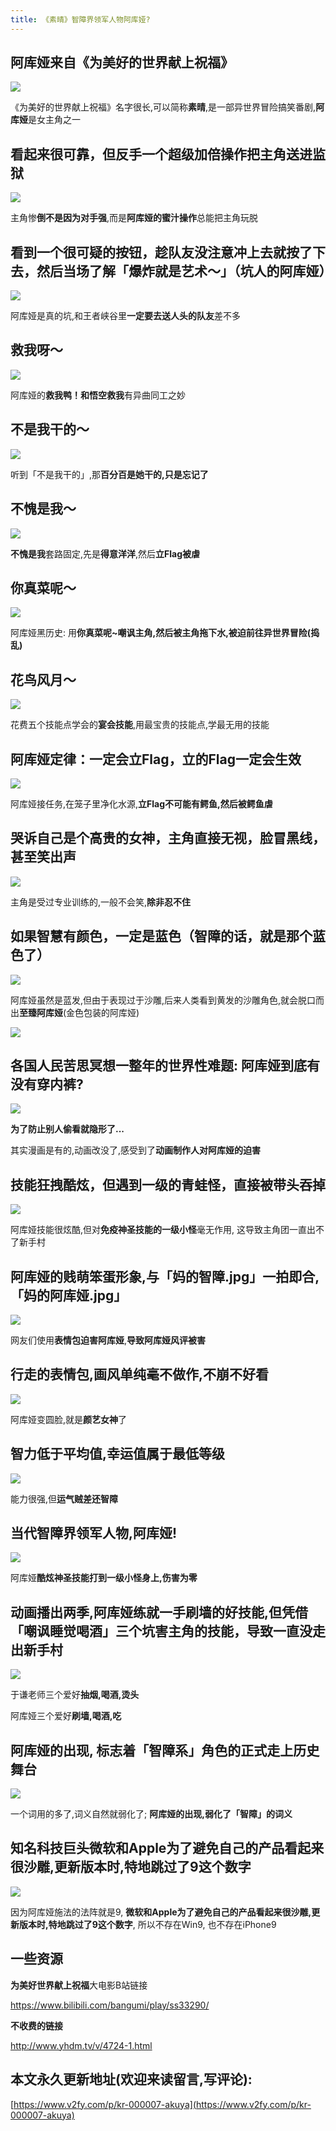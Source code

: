 ```yaml
---
title: 《素晴》智障界领军人物阿库娅?
---
```



## 阿库娅来自《为美好的世界献上祝福》

![](https://www.v2fy.com/asset/kr006akuya/840152EA-3069-4427-8BB7-C443AEAF00CE.png)


《为美好的世界献上祝福》名字很长,可以简称**素晴**,是一部异世界冒险搞笑番剧,**阿库娅**是女主角之一

## 看起来很可靠，但反手一个超级加倍操作把主角送进监狱


![](https://www.v2fy.com/asset/kr006akuya/CBDDD7A3-8233-41DC-9EA1-3CB28AE62177.png)


主角惨**倒不是因为对手强**,而是**阿库娅的蜜汁操作**总能把主角玩脱

## 看到一个很可疑的按钮，趁队友没注意冲上去就按了下去，然后当场了解「爆炸就是艺术～」（坑人的阿库娅）


![](https://www.v2fy.com/asset/kr006akuya/EC83A02E-237D-4037-A520-1F3AC7760359.png)

阿库娅是真的坑,和王者峡谷里**一定要去送人头的队友**差不多

## 救我呀～   
 
![](https://www.v2fy.com/asset/kr006akuya/15E712F4-2CF2-4D00-85C8-16C5611C301B.png)

阿库娅的**救我鸭！**和**悟空救我**有异曲同工之妙


## 不是我干的～

![](https://www.v2fy.com/asset/kr006akuya/C572FF5A-D17B-4EF4-853C-BE373E035801.png)

听到「不是我干的」,那**百分百是她干的,只是忘记了**


## 不愧是我～
 
![](https://www.v2fy.com/asset/kr006akuya/1DAC70B3-45D8-421E-9616-3E082E49BECE.png)


**不愧是我**套路固定,先是**得意洋洋**,然后**立Flag被虐**

##  你真菜呢～ 

![](https://www.v2fy.com/asset/kr006akuya/BD45D876-A724-4FDF-91B5-46A3CE8BF13F.png)

阿库娅黑历史: 用**你真菜呢~**嘲讽主角,然后**被主角拖下水,被迫前往异世界冒险(捣乱)**

## 花鸟风月～

![](https://www.v2fy.com/asset/kr006akuya/44D9EA35-B519-4138-8335-1A7BFF585134.png)

花费五个技能点学会的**宴会技能**,用最宝贵的技能点,学最无用的技能

## 阿库娅定律：一定会立Flag，立的Flag一定会生效


![](https://www.v2fy.com/asset/kr006akuya/23AD8A45-DAE4-440C-A41E-E15658FB8DB4.png)

阿库娅接任务,在笼子里净化水源,**立Flag不可能有鳄鱼,然后被鳄鱼虐**


## 哭诉自己是个高贵的女神，主角直接无视，脸冒黑线，甚至笑出声


![](https://www.v2fy.com/asset/kr006akuya/8EA47F5E-276F-48B9-970E-8A22CD974F5A.png)

主角是受过专业训练的,一般不会笑,**除非忍不住**


## 如果智慧有颜色，一定是蓝色（智障的话，就是那个蓝色了）


![](https://www.v2fy.com/asset/kr006akuya/3D840D2F-EB28-4D68-88A7-C887D7A84E44.png)

阿库娅虽然是蓝发,但由于表现过于沙雕,后来人类看到黄发的沙雕角色,就会脱口而出**至臻阿库娅**(金色包装的阿库娅)


![](https://www.v2fy.com/asset/kr006akuya/F8DCF056-C74A-4658-B516-A9DC0816E931.png)




## 各国人民苦思冥想一整年的世界性难题: 阿库娅到底有没有穿内裤? 


![](https://www.v2fy.com/asset/kr006akuya/7FE86509-958A-4687-BF64-67534A80E635.png)


**为了防止别人偷看就隐形了...** 

其实漫画是有的,动画改没了,感受到了**动画制作人对阿库娅的迫害**


## 技能狂拽酷炫，但遇到一级的青蛙怪，直接被带头吞掉


![](https://www.v2fy.com/asset/kr006akuya/7A0A4F5A-7F5B-418E-8BF3-1816DFE09DD5.png)


阿库娅技能很炫酷,但对**免疫神圣技能的一级小怪**毫无作用, 这导致主角团一直出不了新手村


## 阿库娅的贱萌笨蛋形象,与「妈的智障.jpg」一拍即合,「妈的阿库娅.jpg」


![](https://www.v2fy.com/asset/kr006akuya/E6B1CA82-2BA8-4D85-9271-00EF3DE56CB7.png)

网友们使用**表情包迫害阿库娅**,**导致阿库娅风评被害**


## 行走的表情包,画风单纯毫不做作,不崩不好看


![](https://www.v2fy.com/asset/kr006akuya/326456B0-7ABF-4933-A6DC-6311BEE132FC.png)

阿库娅变圆脸,就是**颜艺女神**了


## 智力低于平均值,幸运值属于最低等级


![](https://www.v2fy.com/asset/kr006akuya/38938431-F213-4CC8-8BD7-CEB3D3B1263F.png)


能力很强,但**运气贼差还智障**


## 当代智障界领军人物,阿库娅!


![](https://www.v2fy.com/asset/kr006akuya/370EDB37-1408-4061-91E9-C58E897FCF89.png)


阿库娅**酷炫神圣技能打到一级小怪身上,伤害为零**


## 动画播出两季,阿库娅练就一手刷墙的好技能,但凭借「嘲讽睡觉喝酒」三个坑害主角的技能，导致一直没走出新手村


![](https://www.v2fy.com/asset/kr006akuya/2744C7AA-1034-4557-BFF1-85BE4BAC0799.png)

于谦老师三个爱好**抽烟,喝酒,烫头**

阿库娅三个爱好**刷墙,喝酒,吃**


## 阿库娅的出现, 标志着「智障系」角色的正式走上历史舞台

![](https://www.v2fy.com/asset/kr006akuya/CAD026E1-5B09-4991-A534-936DFBFA793B.png)

一个词用的多了,词义自然就弱化了; **阿库娅的出现,弱化了「智障」的词义**

## 知名科技巨头微软和Apple为了避免自己的产品看起来很沙雕,更新版本时,特地跳过了9这个数字


![](https://www.v2fy.com/asset/kr006akuya/063F3B0D-D814-45AB-AD1C-FE6D417C7ED4.png)

因为阿库娅施法的法阵就是9, **微软和Apple为了避免自己的产品看起来很沙雕,更新版本时,特地跳过了9这个数字**, 所以不存在Win9, 也不存在iPhone9

## 一些资源

**为美好世界献上祝福**大电影B站链接

https://www.bilibili.com/bangumi/play/ss33290/


**不收费的链接**

http://www.yhdm.tv/v/4724-1.html



## 本文永久更新地址(欢迎来读留言,写评论):

[https://www.v2fy.com/p/kr-000007-akuya](https://www.v2fy.com/p/kr-000007-akuya)

